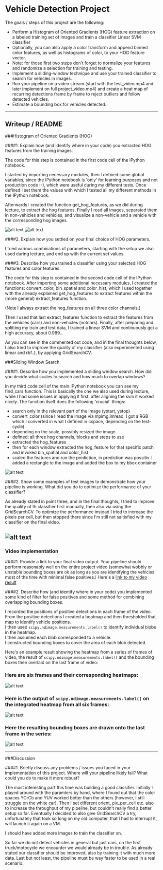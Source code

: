 # Vehicle Detection Project

The goals / steps of this project are the following:

* Perform a Histogram of Oriented Gradients (HOG) feature extraction on a labeled training set of images and train a classifier Linear SVM classifier
* Optionally, you can also apply a color transform and append binned color features, as well as histograms of color, to your HOG feature vector. 
* Note: for those first two steps don't forget to normalize your features and randomize a selection for training and testing.
* Implement a sliding-window technique and use your trained classifier to search for vehicles in images.
* Run your pipeline on a video stream (start with the test_video.mp4 and later implement on full project_video.mp4) and create a heat map of recurring detections frame by frame to reject outliers and follow detected vehicles.
* Estimate a bounding box for vehicles detected.

[//]: # (Image References)
[image1]: ./examples/car_not_car.png
[image2]: ./examples/HOG_example.jpg
[image3]: ./examples/sliding_windows.jpg
[image4]: ./examples/sliding_window.jpg
[image5]: ./examples/bboxes_and_heat.png
[image6]: ./examples/labels_map.png
[image7]: ./examples/output_bboxes.png
[video1]: ./project_video.mp4

---
## Writeup / README

###Histogram of Oriented Gradients (HOG)

####1. Explain how (and identify where in your code) you extracted HOG features from the training images.

The code for this step is contained in the first code cell of the IPython notebook.

I started by importing necessary modules, then I defined some global variables, since the IPython notebook is 'only' for
learning purposes and not production code :-), which were useful during my different tests. Once defined I set them
the values with which I tested all my different methods in the IPython notebook.

Afterwards I created the function get_hog_features, as we did during lecture, to extract the hog features. Finally
I read all images, separated them in non-vehicles and vehicles, and visualize a non-vehicle and a vehicle with the
corresponding hog images.

![alt text][image1]
![alt text][image2]

####2. Explain how you settled on your final choice of HOG parameters.

I tried various combinations of parameters, starting with the setup we also used during lecture, and end up with the
current set values.

####3. Describe how you trained a classifier using your selected HOG features and color features.

The code for this step is contained in the second code cell of the IPython notebook. After importing some additional 
necessary modules, I created the functions: convert_color, bin_spatial and color_hist, which I used together
with the already explained get_hog_features to extract features within the (more general) extract_features function.

(Note I always extract the hog_features on all three color channels.)

Then I used that last extract_features function to extract the features from the vehicles (cars) and non-vehicles 
(notcars). Finally, after preparing and splitting my train and test data, I trained a linear SVM and continuously 
got a high accuracy, about 0.989...

As you can see in the commented out code, and in the final thoughts below, I also tried to improve the quality of my
classifier (also experimented using linear and rbf..), by applying GridSearchCV.

###Sliding Window Search

####1. Describe how you implemented a sliding window search.  How did you decide what scales to search and how much to overlap windows?

In my third code cell of the main IPython notebook you can see my find_cars function. This is basically the one we
also used during lecture, while I had some issues in applying it first, after aligning the svm it worked nicely. 
The function itself does the following 'crucial' things:

 * search only in the relevant part of the image (ystart, ystop)
 * convert_color (since I read the image via mpimg.imread, I got a RGB which I converted in what I defined in cspace, depending on the test-cycle)
 * depending on the scale, possibly resized the image
 * defined: all three hog channels, blocks and steps to use
 * extracted the hog_features
 * then for each window extracted the hog_feature for that specific patch and invoked bin_spatial and color_hist
 * scaled the features and run the prediction, in prediction was possitiv I added a rectangle to the image and added the box to my bbox container 

![alt text][image3]

####2. Show some examples of test images to demonstrate how your pipeline is working.  What did you do to optimize the performance of your classifier?

As already stated in point three, and in the final thoughts, I tried to improve the quality of th classifier first manually, 
then also via using the GridSearchCV. To optimize the performance instead I tried to increase the pixels per cell, but 
then stopped there since I'm still not saitisfied with my classifier on the final video.

![alt text][image4]
---

### Video Implementation

####1. Provide a link to your final video output.  Your pipeline should perform reasonably well on the entire project video (somewhat wobbly or unstable bounding boxes are ok as long as you are identifying the vehicles most of the time with minimal false positives.)
Here's a [link to my video result](./project_video.mp4)


####2. Describe how (and identify where in your code) you implemented some kind of filter for false positives and some method for combining overlapping bounding boxes.

I recorded the positions of positive detections in each frame of the video.  
From the positive detections I created a heatmap and then thresholded that map to identify vehicle positions.  
I then used `scipy.ndimage.measurements.label()` to identify individual blobs in the heatmap.  
I then assumed each blob corresponded to a vehicle.  
I constructed bounding boxes to cover the area of each blob detected.  

Here's an example result showing the heatmap from a series of frames of video, the result of `scipy.ndimage.measurements.label()` and the bounding boxes then overlaid on the last frame of video:

### Here are six frames and their corresponding heatmaps:

![alt text][image5]

### Here is the output of `scipy.ndimage.measurements.label()` on the integrated heatmap from all six frames:
![alt text][image6]

### Here the resulting bounding boxes are drawn onto the last frame in the series:
![alt text][image7]

---

###Discussion

####1. Briefly discuss any problems / issues you faced in your implementation of this project.  Where will your pipeline likely fail?  What could you do to make it more robust?

The most interesting part this time was building a good classifier. Initially I played around with the paramters by 
hand, where I found out that the color spaces YCrCb and YUV worked better than the others (however, I still struggle on 
the white car). Then I set different orient, pix_per_cell etc. also to increase the throughput of my pipeline, but 
couldn't really find a better setup so far. Eventually I decided to also give GridSearchCV a try, unfortunately that 
took so long on my old computer, that I had to interrupt it, will launch it again on a VM.

I should have added more images to train the classifier on.

So far we do not detect vehicles in general but just cars, on the first truck/motocycle we encounter we would already 
be in trouble. As already stated our classifier should be improved, also by training it with much more data. Last but 
not least, the pipeline must be way faster to be used in a real scenario.
